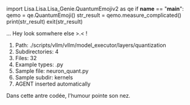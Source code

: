 
import Lisa.Lisa.Lisa_Genie.QuantumEmojiv2 as qe
if __name__ == "__main__":
  qemo = qe.QuantumEmoji()
  str_result = qemo.measure_complicated()
  print(str_result)
  exit(str_result)

... Hey look somwhere else >.< !

1. Path: ./scripts/vllm/vllm/model_executor/layers/quantization
2. Subdirectories: 4
3. Files: 32
4. Example types: .py
5. Sample file: neuron_quant.py
6. Sample subdir: kernels
7. AGENT inserted automatically

Dans cette antre codée, l'humour pointe son nez.
